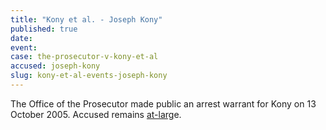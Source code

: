 ```yaml
---
title: "Kony et al. - Joseph Kony"
published: true
date:
event:
case: the-prosecutor-v-kony-et-al
accused: joseph-kony
slug: kony-et-al-events-joseph-kony
---
```


The Office of the Prosecutor made public an arrest warrant for Kony on 13 October 2005. Accused remains [at-larg](http://www.theguardian.com/world/2014/nov/06/joseph-kony-hiding-sudan-border-report-lra)e.


